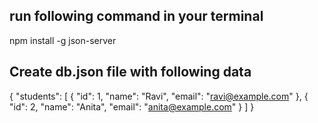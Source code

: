 ## run following command in your terminal

npm install -g json-server

## Create db.json file with following data

{
  "students": [
    { "id": 1, "name": "Ravi", "email": "ravi@example.com" },
    { "id": 2, "name": "Anita", "email": "anita@example.com" }
  ]
}

